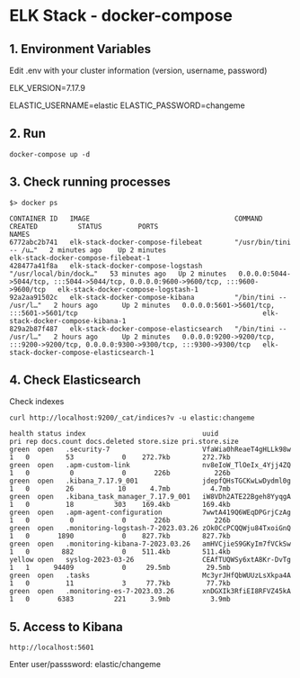 # ELK Stack - docker-compose

## 1. Environment Variables

Edit .env with your cluster information (version, username, password)

ELK_VERSION=7.17.9

ELASTIC_USERNAME=elastic
ELASTIC_PASSWORD=changeme

## 2. Run

`docker-compose up -d`

## 3. Check running processes

```
$> docker ps

CONTAINER ID   IMAGE                                    COMMAND                  CREATED          STATUS         PORTS                                                                                  NAMES
6772abc2b741   elk-stack-docker-compose-filebeat        "/usr/bin/tini -- /u…"   2 minutes ago    Up 2 minutes                                                                                          elk-stack-docker-compose-filebeat-1
428477a41f8a   elk-stack-docker-compose-logstash        "/usr/local/bin/dock…"   53 minutes ago   Up 2 minutes   0.0.0.0:5044->5044/tcp, :::5044->5044/tcp, 0.0.0.0:9600->9600/tcp, :::9600->9600/tcp   elk-stack-docker-compose-logstash-1
92a2aa91502c   elk-stack-docker-compose-kibana          "/bin/tini -- /usr/l…"   2 hours ago      Up 2 minutes   0.0.0.0:5601->5601/tcp, :::5601->5601/tcp                                              elk-stack-docker-compose-kibana-1
829a2b87f487   elk-stack-docker-compose-elasticsearch   "/bin/tini -- /usr/l…"   2 hours ago      Up 2 minutes   0.0.0.0:9200->9200/tcp, :::9200->9200/tcp, 0.0.0.0:9300->9300/tcp, :::9300->9300/tcp   elk-stack-docker-compose-elasticsearch-1

```

## 4. Check Elasticsearch

Check indexes

`curl http://localhost:9200/_cat/indices?v -u elastic:changeme`

```
health status index                             uuid                   pri rep docs.count docs.deleted store.size pri.store.size
green  open   .security-7                       VfaWia0hReaeT4gHLLk98w   1   0         53            0    272.7kb        272.7kb
green  open   .apm-custom-link                  nv8eIoW_TlOeIx_4Yjj4ZQ   1   0          0            0       226b           226b
green  open   .kibana_7.17.9_001                jdepfQHsTGCKwLwDydml0g   1   0         26           10      4.7mb          4.7mb
green  open   .kibana_task_manager_7.17.9_001   iW8VDh2ATE22Bgeh8YyqgA   1   0         18          303    169.4kb        169.4kb
green  open   .apm-agent-configuration          7wwtA419Q6WEqDPGrjCzAg   1   0          0            0       226b           226b
green  open   .monitoring-logstash-7-2023.03.26 zOk0CcPCQQWju84TxoiGnQ   1   0       1890            0    827.7kb        827.7kb
green  open   .monitoring-kibana-7-2023.03.26   amHVCjieS9GKyIm7fVCkSw   1   0        882            0    511.4kb        511.4kb
yellow open   syslog-2023-03-26                 CEAfTUQWSy6xtA8Kr-DvTg   1   1      94409            0     29.5mb         29.5mb
green  open   .tasks                            Mc3yrJHfQbWUUzLsXkpa4A   1   0         11            3     77.7kb         77.7kb
green  open   .monitoring-es-7-2023.03.26       xnDGXIk3RfiEI8RFVZ45kA   1   0       6383          221      3.9mb          3.9mb
```

## 5. Access to Kibana

`http://localhost:5601`

Enter user/passsword: elastic/changeme
